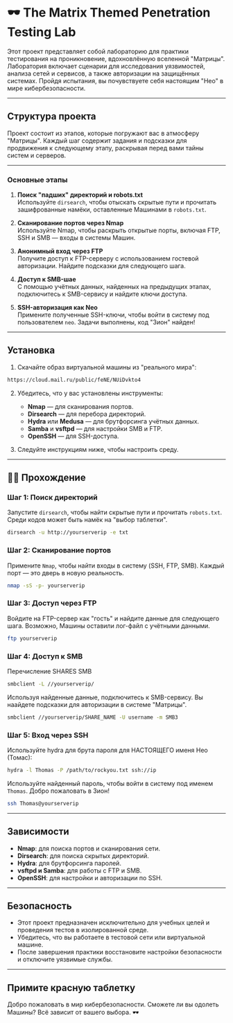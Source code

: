 
# 🕶️ **The Matrix Themed Penetration Testing Lab**

Этот проект представляет собой лабораторию для практики тестирования на проникновение, вдохновлённую вселенной "Матрицы". Лаборатория включает сценарии для исследования уязвимостей, анализа сетей и сервисов, а также авторизации на защищённых системах. Пройдя испытания, вы почувствуете себя настоящим "Нео" в мире кибербезопасности.

---

## **Структура проекта**

Проект состоит из этапов, которые погружают вас в атмосферу "Матрицы". Каждый шаг содержит задания и подсказки для продвижения к следующему этапу, раскрывая перед вами тайны систем и серверов.

---

### **Основные этапы**

1. **Поиск "падших" директорий и robots.txt**  
   Используйте `dirsearch`, чтобы отыскать скрытые пути и прочитать зашифрованные намёки, оставленные Машинами в `robots.txt`.

2. **Сканирование портов через Nmap**  
   Используйте Nmap, чтобы раскрыть открытые порты, включая FTP, SSH и SMB — входы в системы Машин.

3. **Анонимный вход через FTP**  
   Получите доступ к FTP-серверу с использованием гостевой авторизации. Найдите подсказки для следующего шага.

4. **Доступ к SMB-шае**  
   С помощью учётных данных, найденных на предыдущих этапах, подключитесь к SMB-сервису и найдите ключи доступа.

5. **SSH-авторизация как Neo**  
   Примените полученные SSH-ключи, чтобы войти в систему под пользователем `neo`. Задачи выполнены, код "Зион" найден!

---

## **Установка**

1. Скачайте образ виртуальной машины из "реального мира":
```bash
https://cloud.mail.ru/public/feNE/NUiDvkto4
```

2. Убедитесь, что у вас установлены инструменты:
   - **Nmap** — для сканирования портов.
   - **Dirsearch** — для перебора директорий.
   - **Hydra** или **Medusa** — для брутфорсинга учётных данных.
   - **Samba** и **vsftpd** — для настройки SMB и FTP.
   - **OpenSSH** — для SSH-доступа.

3. Следуйте инструкциям ниже, чтобы настроить среду.

---

## 🕵️‍♂️ **Прохождение**

### **Шаг 1: Поиск директорий**
Запустите `dirsearch`, чтобы найти скрытые пути и прочитать `robots.txt`. Среди кодов может быть намёк на "выбор таблетки".

```bash
dirsearch -u http://yourserverip -e txt
```

### **Шаг 2: Сканирование портов**
Примените `Nmap`, чтобы найти входы в систему (SSH, FTP, SMB). Каждый порт — это дверь в новую реальность.

```bash
nmap -sS -p- yourserverip
```

### **Шаг 3: Доступ через FTP**
Войдите на FTP-сервер как "гость" и найдите данные для следующего шага. Возможно, Машины оставили лог-файл с учётными данными.

```bash
ftp yourserverip
```

### **Шаг 4: Доступ к SMB**
Перечисление SHARES SMB

```bash
smbclient -L //yourserverip/
```

Используя найденные данные, подключитесь к SMB-сервису. Вы наайдете подсказки для авторизации в системе "Матрицы".

```bash
smbclient //yourserverip/SHARE_NAME -U username -m SMB3
```

### **Шаг 5: Вход через SSH**
Используйте hydra для брута пароля для НАСТОЯЩЕГО именя Нео (Томас):

```bash
hydra -l Thomas -P /path/to/rockyou.txt ssh://ip 
```

Используйте найденный пароль, чтобы войти в систему под именем `Thomas`. Добро пожаловать в Зион!

```bash
ssh Thomas@yourserverip
```

---

## **Зависимости**

- **Nmap**: для поиска портов и сканирования сети.
- **Dirsearch**: для поиска скрытых директорий.
- **Hydra**: для брутфорсинга паролей.
- **vsftpd и Samba**: для работы с FTP и SMB.
- **OpenSSH**: для настройки и авторизации по SSH.

---

## **Безопасность**

- Этот проект предназначен исключительно для учебных целей и проведения тестов в изолированной среде.
- Убедитесь, что вы работаете в тестовой сети или виртуальной машине.
- После завершения практики восстановите настройки безопасности и отключите уязвимые службы.

---

## **Примите красную таблетку**
Добро пожаловать в мир кибербезопасности. Сможете ли вы одолеть Машины? Всё зависит от вашего выбора. 🕶️
